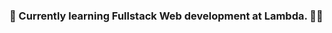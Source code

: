 ### 🌱 Currently learning Fullstack Web development at Lambda. 👨‍💻

<!--
**HamidAzizy/HamidAzizy** is a ✨ _special_ ✨ repository because its `README.md` (this file) appears on your GitHub profile.

Here are some ideas to get you started

- 🔭 I’m currently working on ...
### 🌱 Currently learning Fullstack Web development at Lambda.
- 👯 I’m looking to collaborate on ..
- 🤔 I’m looking for help with .
- 💬 Ask me about ...
- 📫 How to reach me: 
- 😄 Pronouns: .
- ⚡ Fun fact
-->
